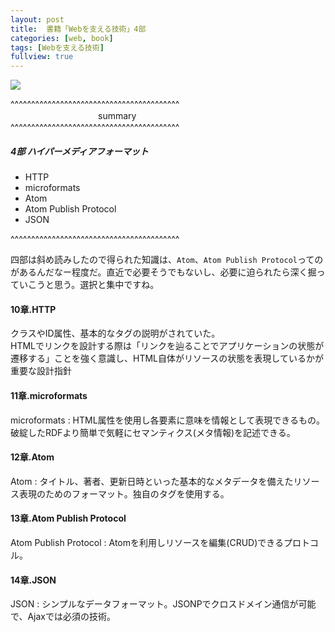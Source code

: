 ```yaml
---
layout: post
title:  書籍「Webを支える技術」4部
categories: [web, book]
tags: [Webを支える技術]
fullview: true
---
```


<a href="http://www.amazon.co.jp/gp/product/4774142042/ref=as_li_qf_sp_asin_il?ie=UTF8&camp=247&creative=1211&creativeASIN=4774142042&linkCode=as2&tag=msmsum-22"><img border="0" src="http://ws-fe.amazon-adsystem.com/widgets/q?_encoding=UTF8&ASIN=4774142042&Format=_SL250_&ID=AsinImage&MarketPlace=JP&ServiceVersion=20070822&WS=1&tag=msmsum-22" ></a><img src="http://ir-jp.amazon-adsystem.com/e/ir?t=msmsum-22&l=as2&o=9&a=4774142042" width="1" height="1" border="0" alt="" style="text-align:left border:none !important; margin:0px !important;" />

^^^^^^^^^^^^^^^^^^^^^^^^^^^^^^^^^^^^^^^^^  
　　　　　　　　　　summary  
^^^^^^^^^^^^^^^^^^^^^^^^^^^^^^^^^^^^^^^^^  

##### 4部 ハイパーメディアフォーマット
 - HTTP
 - microformats
 - Atom
 - Atom Publish Protocol
 - JSON

^^^^^^^^^^^^^^^^^^^^^^^^^^^^^^^^^^^^^^^^^  

四部は斜め読みしたので得られた知識は、`Atom`、`Atom Publish Protocol`ってのがあるんだなー程度だ。直近で必要そうでもないし、必要に迫られたら深く掘っていこうと思う。選択と集中ですね。

#### 10章.HTTP
クラスやID属性、基本的なタグの説明がされていた。  
HTMLでリンクを設計する際は「リンクを辿ることでアプリケーションの状態が遷移する」ことを強く意識し、HTML自体がリソースの状態を表現しているかが重要な設計指針  

#### 11章.microformats
microformats : HTML属性を使用し各要素に意味を情報として表現できるもの。破綻したRDFより簡単で気軽にセマンティクス(メタ情報)を記述できる。  

#### 12章.Atom
Atom : タイトル、著者、更新日時といった基本的なメタデータを備えたリソース表現のためのフォーマット。独自のタグを使用する。  

#### 13章.Atom Publish Protocol
Atom Publish Protocol : Atomを利用しリソースを編集(CRUD)できるプロトコル。  

#### 14章.JSON
JSON : シンプルなデータフォーマット。JSONPでクロスドメイン通信が可能で、Ajaxでは必須の技術。  

